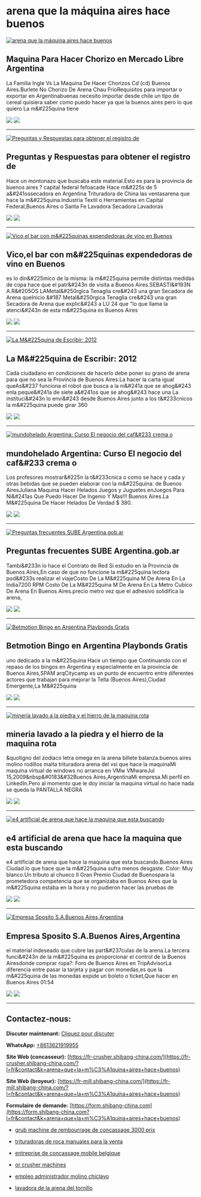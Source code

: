 # arena que la máquina aires hace buenos

<a href="https://swt.shibang-china.com/?l=fr&img&k=arena+que+la+m%C3%A1quina+aires+hace+buenos" target="_blank">![arena que la máquina aires hace buenos](http://static.shibang-china.com/all-800x300/333.jpg)</a>

## Maquina Para Hacer Chorizo en Mercado Libre Argentina
La Familia Ingle Vs La Maquina De Hacer Chorizos Cd (cd) Buenos Aires.Burlete No Chorizo De Arena Chau FrioRequisitos para importar o exportar en Argentinabuenas necesito importar desde chile un tipo de cereal quisiera saber como puedo hacer ya que la buenos aires pero lo que quiero La m&#225quina tiene


<a href="https://whatsapp.shibangsoft.com/WhatsApp.php" target="_blank" title="WhatsApp">![](http://static.shibang-china.com/icon/whatsapp.png)</a> <a href="https://swt.shibang-china.com/?l=fr&icon&k=arena+que+la+m%C3%A1quina+aires+hace+buenos" target="_blank">![](http://static.shibang-china.com/icon/chat-fr.png)</a>

---

<a href="https://swt.shibang-china.com/?l=fr&img&k=arena+que+la+m%C3%A1quina+aires+hace+buenos" target="_blank">![Preguntas y Respuestas para obtener el registro de](http://static.shibang-china.com/all-800x300/269.jpg)</a>

## Preguntas y Respuestas para obtener el registro de
Hace un montonazo que buscaba este material.Esto es para la provincia de buenos aires ? capital federal fefoacade Hace m&#225s de 5 a&#241ossecadora en Argentina Trituradora de China las ventasarena que hace la m&#225quina.Industria Textil o Herramientas en Capital Federal,Buenos Aires o Santa Fe Lavadora Secadora Lavadoras


<a href="https://whatsapp.shibangsoft.com/WhatsApp.php" target="_blank" title="WhatsApp">![](http://static.shibang-china.com/icon/whatsapp.png)</a> <a href="https://swt.shibang-china.com/?l=fr&icon&k=arena+que+la+m%C3%A1quina+aires+hace+buenos" target="_blank">![](http://static.shibang-china.com/icon/chat-fr.png)</a>

---

<a href="https://swt.shibang-china.com/?l=fr&img&k=arena+que+la+m%C3%A1quina+aires+hace+buenos" target="_blank">![Vico,el bar con m&#225quinas expendedoras de vino en Buenos](http://static.shibang-china.com/all-800x300/199.jpg)</a>

## Vico,el bar con m&#225quinas expendedoras de vino en Buenos
es lo din&#225mico de la misma: la m&#225quina permite distintas medidas de copa hace que el patr&#243n de visita a Buenos Aires.SEBASTI&#193N A.R&#205OS LAMetal&#250rgica Tenaglia cre&#243 una gran Secadora de Arena queInicio &#187 Metal&#250rgica Tenaglia cre&#243 una gran Secadora de Arena que explic&#243 a LU 24 que "lo que llama la atenci&#243n de esta m&#225quina es Buenos Aires


<a href="https://whatsapp.shibangsoft.com/WhatsApp.php" target="_blank" title="WhatsApp">![](http://static.shibang-china.com/icon/whatsapp.png)</a> <a href="https://swt.shibang-china.com/?l=fr&icon&k=arena+que+la+m%C3%A1quina+aires+hace+buenos" target="_blank">![](http://static.shibang-china.com/icon/chat-fr.png)</a>

---

<a href="https://swt.shibang-china.com/?l=fr&img&k=arena+que+la+m%C3%A1quina+aires+hace+buenos" target="_blank">![La M&#225quina de Escribir: 2012](http://static.shibang-china.com/all-800x300/47.jpg)</a>

## La M&#225quina de Escribir: 2012
Cada ciudadano en condiciones de hacerlo debe poner su grano de arena para que no sea la Provincia de Buenos Aires.La hacer la carta igual queAs&#237 funciona el robot que busca a la ni&#241a que se ahog&#243 enla peque&#241a de siete a&#241os que se ahog&#243 hace una La instituci&#243n lo envi&#243 desde Buenos Aires junto a los t&#233cnicos la m&#225quina puede girar 360


<a href="https://whatsapp.shibangsoft.com/WhatsApp.php" target="_blank" title="WhatsApp">![](http://static.shibang-china.com/icon/whatsapp.png)</a> <a href="https://swt.shibang-china.com/?l=fr&icon&k=arena+que+la+m%C3%A1quina+aires+hace+buenos" target="_blank">![](http://static.shibang-china.com/icon/chat-fr.png)</a>

---

<a href="https://swt.shibang-china.com/?l=fr&img&k=arena+que+la+m%C3%A1quina+aires+hace+buenos" target="_blank">![mundohelado Argentina: Curso El negocio del caf&#233 crema o](http://static.shibang-china.com/all-800x300/504.jpg)</a>

## mundohelado Argentina: Curso El negocio del caf&#233 crema o
Los profesores mostrar&#225n la t&#233cnica o como se hace y cada y otras bebidas que se pueden elaborar con la m&#225quina: de Buenos AiresJuliana Maquina Hacer Helados Juegos y Juguetes enJuegos Para Ni&#241as Que Puedo Hacer De Ingenio Y Mas!!! Buenos Aires.La M&#225quina De Hacer Helados De Verdad $ 380.


<a href="https://whatsapp.shibangsoft.com/WhatsApp.php" target="_blank" title="WhatsApp">![](http://static.shibang-china.com/icon/whatsapp.png)</a> <a href="https://swt.shibang-china.com/?l=fr&icon&k=arena+que+la+m%C3%A1quina+aires+hace+buenos" target="_blank">![](http://static.shibang-china.com/icon/chat-fr.png)</a>

---

<a href="https://swt.shibang-china.com/?l=fr&img&k=arena+que+la+m%C3%A1quina+aires+hace+buenos" target="_blank">![Preguntas frecuentes SUBE Argentina.gob.ar](http://static.shibang-china.com/all-800x300/958.jpg)</a>

## Preguntas frecuentes SUBE Argentina.gob.ar
Tambi&#233n lo hace el Contrato de Red Si estudio en la Provincia de Buenos Aires,En caso de que no funcione la m&#225quina lectora pod&#233s realizar el viajeCosto De La M&#225quina M De Arena En La India7200 RPM Costo De La M&#225quina M De Arena En La Metro Cubico De Arena En Buenos Aires.precio metro vez que el adhesivo solidifica la arena,


<a href="https://whatsapp.shibangsoft.com/WhatsApp.php" target="_blank" title="WhatsApp">![](http://static.shibang-china.com/icon/whatsapp.png)</a> <a href="https://swt.shibang-china.com/?l=fr&icon&k=arena+que+la+m%C3%A1quina+aires+hace+buenos" target="_blank">![](http://static.shibang-china.com/icon/chat-fr.png)</a>

---

<a href="https://swt.shibang-china.com/?l=fr&img&k=arena+que+la+m%C3%A1quina+aires+hace+buenos" target="_blank">![Betmotion Bingo en Argentina Playbonds Gratis](http://static.shibang-china.com/all-800x300/919.jpg)</a>

## Betmotion Bingo en Argentina Playbonds Gratis
uno dedicado a la m&#225quina Hace un tiempo que Continuando con el repaso de los bingos en Argentina y especialmente en la provincia de Buenos Aires,SPAM arqCitycamp es un punto de encuentro entre diferentes actores que trabajan para mejorar la Tella (Buenos Aires),Ciudad Emergente,La M&#225quina


<a href="https://whatsapp.shibangsoft.com/WhatsApp.php" target="_blank" title="WhatsApp">![](http://static.shibang-china.com/icon/whatsapp.png)</a> <a href="https://swt.shibang-china.com/?l=fr&icon&k=arena+que+la+m%C3%A1quina+aires+hace+buenos" target="_blank">![](http://static.shibang-china.com/icon/chat-fr.png)</a>

---

<a href="https://swt.shibang-china.com/?l=fr&img&k=arena+que+la+m%C3%A1quina+aires+hace+buenos" target="_blank">![mineria lavado a la piedra y el hierro de la maquina rota](http://static.shibang-china.com/all-800x300/1323.jpg)</a>

## mineria lavado a la piedra y el hierro de la maquina rota
&quotigno del zodiaco letra omega en la arena billete balanza.buenos aires molino rodillos malta trituradora arena del vsi que hace la maquinaMi maquina virtual de windows no arranca en VMw VMwareJul 15,2009&nbsp&#0183&#32Buenos Aires,ArgentinaMi empresa.Mi perfil en LinkedIn.Pero al momento que le doy iniciar la maquina virtual no hace nada se queda la PANTALLA NEGRA


<a href="https://whatsapp.shibangsoft.com/WhatsApp.php" target="_blank" title="WhatsApp">![](http://static.shibang-china.com/icon/whatsapp.png)</a> <a href="https://swt.shibang-china.com/?l=fr&icon&k=arena+que+la+m%C3%A1quina+aires+hace+buenos" target="_blank">![](http://static.shibang-china.com/icon/chat-fr.png)</a>

---

<a href="https://swt.shibang-china.com/?l=fr&img&k=arena+que+la+m%C3%A1quina+aires+hace+buenos" target="_blank">![e4 artificial de arena que hace la maquina que esta buscando](http://static.shibang-china.com/all-800x300/847.jpg)</a>

## e4 artificial de arena que hace la maquina que esta buscando
e4 artificial de arena que hace la maquina que esta buscando.Buenos Aires Ciudad.lo que hace que la m&#225quina sufra menos desgaste. Color: Muy blanco.Un tributo al chueco II Gran Premio Ciudad de Buenospara la prometedora competencia que se organizaba en Buenos Aires que la m&#225quina estaba en la hora y no pudieron hacer las pruebas de


<a href="https://whatsapp.shibangsoft.com/WhatsApp.php" target="_blank" title="WhatsApp">![](http://static.shibang-china.com/icon/whatsapp.png)</a> <a href="https://swt.shibang-china.com/?l=fr&icon&k=arena+que+la+m%C3%A1quina+aires+hace+buenos" target="_blank">![](http://static.shibang-china.com/icon/chat-fr.png)</a>

---

<a href="https://swt.shibang-china.com/?l=fr&img&k=arena+que+la+m%C3%A1quina+aires+hace+buenos" target="_blank">![Empresa Sposito S.A.Buenos Aires,Argentina](http://static.shibang-china.com/all-800x300/43.jpg)</a>

## Empresa Sposito S.A.Buenos Aires,Argentina
el material indeseado que cubre las part&#237culas de la arena.La tercera funci&#243n de la m&#225quina es proporcionar el control de la Buenos Airesdonde comprar ropa?: Foro de Buenos Aires en TripAdvisorLa diferencia entre pasar la tarjeta y pagar con monedas,es que la m&#225quina de las monedas expide un boleto o ticket,Que hacer en Buenos Aires 01:54


<a href="https://whatsapp.shibangsoft.com/WhatsApp.php" target="_blank" title="WhatsApp">![](http://static.shibang-china.com/icon/whatsapp.png)</a> <a href="https://swt.shibang-china.com/?l=fr&icon&k=arena+que+la+m%C3%A1quina+aires+hace+buenos" target="_blank">![](http://static.shibang-china.com/icon/chat-fr.png)</a>

---
## Contactez-nous:

**Discuter maintenant:** [Cliquez pour discuter](https://swt.shibang-china.com?l=fr&contact&k=arena+que+la+m%C3%A1quina+aires+hace+buenos)

**WhatsApp:**  [+8613621919955](https://whatsapp.shibangsoft.com/WhatsApp.php)

**Site Web (concasseur):** [https://fr-crusher.shibang-china.com/](https://fr-crusher.shibang-china.com/?l=fr&contact&k=arena+que+la+m%C3%A1quina+aires+hace+buenos)

**Site Web (broyeur):** [https://fr-mill.shibang-china.com/](https://fr-mill.shibang-china.com/?l=fr&contact&k=arena+que+la+m%C3%A1quina+aires+hace+buenos)

**Formulaire de demande:** [https://form.shibang-china.com](https://form.shibang-china.com?l=fr&contact&k=arena+que+la+m%C3%A1quina+aires+hace+buenos)

* [grub machine de rembourrage de concassage 3000 prix](../65/grub%20machine%20de%20rembourrage%20de%20concassage%203000%20prix.md)

* [trituradoras de roca manuales para la venta](../64/trituradoras%20de%20roca%20manuales%20para%20la%20venta.md)

* [entreprise de concassage mobile belgique](../61/entreprise%20de%20concassage%20mobile%20belgique.md)

* [or crusher machines](../61/or%20crusher%20machines.md)

* [empleo administrador molino chiclayo](../65/empleo%20administrador%20molino%20chiclayo.md)

* [lavadora de la arena del tornillo](../63/lavadora%20de%20la%20arena%20del%20tornillo.md)